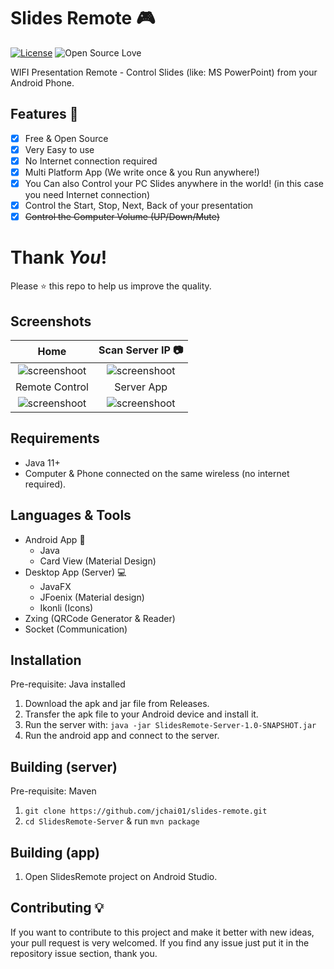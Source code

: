 # Slides Remote :video_game:

[![License](https://img.shields.io/badge/License-Apache%202.0-blue.svg)](LICENSE)
![Open Source Love](https://badges.frapsoft.com/os/v1/open-source.svg?v=102)

WIFI Presentation Remote - Control Slides (like: MS PowerPoint) from your Android Phone.

## Features :dart:

- [x] Free & Open Source
- [x] Very Easy to use
- [x] No Internet connection required
- [x] Multi Platform App (We write once & you Run anywhere!)
- [x] You Can also Control your PC Slides anywhere in the world! (in this case you need Internet connection)
- [x] Control the Start, Stop, Next, Back of your presentation
- [x] <del>Control the Computer Volume (UP/Down/Mute)</del>

# Thank _You_!

Please :star: this repo to help us improve the quality.

## Screenshots

|                      Home                      |            Scan Server IP :camera:             |
| :--------------------------------------------: | :--------------------------------------------: |
|      ![screenshoot](Screenshots/home.jpg)      | ![screenshoot](Screenshots/scan_server_ip.jpg) |
|                 Remote Control                 |                   Server App                   |
| ![screenshoot](Screenshots/remote_control.jpg) |     ![screenshoot](Screenshots/server.PNG)     |

## Requirements

- Java 11+
- Computer & Phone connected on the same wireless (no internet required).

## Languages & Tools

- Android App :iphone:
  - Java
  - Card View (Material Design)
- Desktop App (Server) :computer:
  - JavaFX
  - JFoenix (Material design)
  - Ikonli (Icons)
- Zxing (QRCode Generator & Reader)
- Socket (Communication)

## Installation

Pre-requisite: Java installed

1. Download the apk and jar file from Releases.
2. Transfer the apk file to your Android device and install it.
3. Run the server with: `java -jar SlidesRemote-Server-1.0-SNAPSHOT.jar`
4. Run the android app and connect to the server.

## Building (server)

Pre-requisite: Maven

1. `git clone https://github.com/jchai01/slides-remote.git`
2. `cd SlidesRemote-Server` & run `mvn package`

## Building (app)

1. Open SlidesRemote project on Android Studio.

## Contributing 💡

If you want to contribute to this project and make it better with new ideas, your pull request is very welcomed.
If you find any issue just put it in the repository issue section, thank you.
